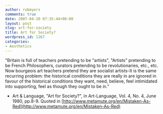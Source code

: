 ```yaml
---
author: robmyers
comments: true
date: 2007-04-20 07:35:44+00:00
layout: post
slug: art-for-society
title: Art for Society?
wordpress_id: 1267
categories:
- Aesthetics
---
```


"Britain is full of teachers pretending to be "artists", "Artists" pretending to be French Philosophers, curators pretending to be revolutionaries, etc., etc. Now bourgeois art teachers pretend they are socialist artists-It is the same recurring problem: the historical conditions they are really in are ignored in favour of the historical conditions they want, need, believe, feel intimidated into supporting, feel as though they ought to be in."  
  
- Art & Language, "Art for Society?", in Art-Language, Vol. 4, No. 4, June 1980, pp.8-9. Quoted in [http://www.metamute.org/en/Mistaken-As-Red](http://www.metamute.org/en/Mistaken-As-Red)  


